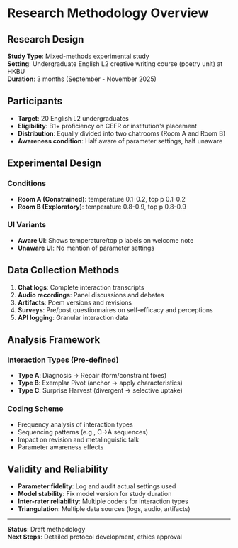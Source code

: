 # Research Methodology Overview

## Research Design

**Study Type**: Mixed-methods experimental study  
**Setting**: Undergraduate English L2 creative writing course (poetry unit) at HKBU  
**Duration**: 3 months (September - November 2025)

## Participants

- **Target**: 20 English L2 undergraduates
- **Eligibility**: B1+ proficiency on CEFR or institution's placement
- **Distribution**: Equally divided into two chatrooms (Room A and Room B)
- **Awareness condition**: Half aware of parameter settings, half unaware

## Experimental Design

### Conditions
- **Room A (Constrained)**: temperature 0.1-0.2, top p 0.1-0.2
- **Room B (Exploratory)**: temperature 0.8-0.9, top p 0.8-0.9

### UI Variants
- **Aware UI**: Shows temperature/top p labels on welcome note
- **Unaware UI**: No mention of parameter settings

## Data Collection Methods

1. **Chat logs**: Complete interaction transcripts
2. **Audio recordings**: Panel discussions and debates
3. **Artifacts**: Poem versions and revisions
4. **Surveys**: Pre/post questionnaires on self-efficacy and perceptions
5. **API logging**: Granular interaction data

## Analysis Framework

### Interaction Types (Pre-defined)
- **Type A**: Diagnosis → Repair (form/constraint fixes)
- **Type B**: Exemplar Pivot (anchor → apply characteristics)  
- **Type C**: Surprise Harvest (divergent → selective uptake)

### Coding Scheme
- Frequency analysis of interaction types
- Sequencing patterns (e.g., C→A sequences)
- Impact on revision and metalinguistic talk
- Parameter awareness effects

## Validity and Reliability

- **Parameter fidelity**: Log and audit actual settings used
- **Model stability**: Fix model version for study duration
- **Inter-rater reliability**: Multiple coders for interaction types
- **Triangulation**: Multiple data sources (logs, audio, artifacts)

---
**Status**: Draft methodology  
**Next Steps**: Detailed protocol development, ethics approval